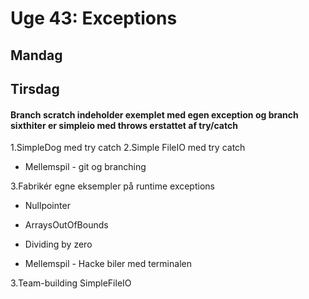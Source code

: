 # Uge 43:  Exceptions
## Mandag 
## Tirsdag 
#### Branch scratch indeholder exemplet med egen exception og branch sixthiter er simpleio med throws erstattet af try/catch



1.SimpleDog med try catch
2.Simple FileIO med try catch

- Mellemspil - git og branching

3.Fabrikér egne eksempler på runtime exceptions
- Nullpointer
- ArraysOutOfBounds
- Dividing by zero

- Mellemspil - Hacke biler med terminalen

3.Team-building SimpleFileIO


